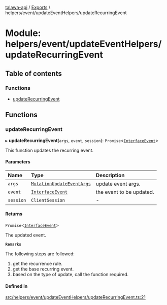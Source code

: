 [talawa-api](../README.md) / [Exports](../modules.md) / helpers/event/updateEventHelpers/updateRecurringEvent

# Module: helpers/event/updateEventHelpers/updateRecurringEvent

## Table of contents

### Functions

- [updateRecurringEvent](helpers_event_updateEventHelpers_updateRecurringEvent.md#updaterecurringevent)

## Functions

### updateRecurringEvent

▸ **updateRecurringEvent**(`args`, `event`, `session`): `Promise`\<[`InterfaceEvent`](../interfaces/models_Event.InterfaceEvent.md)\>

This function updates the recurring event.

#### Parameters

| Name | Type | Description |
| :------ | :------ | :------ |
| `args` | [`MutationUpdateEventArgs`](types_generatedGraphQLTypes.md#mutationupdateeventargs) | update event args. |
| `event` | [`InterfaceEvent`](../interfaces/models_Event.InterfaceEvent.md) | the event to be updated. |
| `session` | `ClientSession` | - |

#### Returns

`Promise`\<[`InterfaceEvent`](../interfaces/models_Event.InterfaceEvent.md)\>

The updated event.

**`Remarks`**

The following steps are followed:
1. get the recurrence rule.
2. get the base recurring event.
3. based on the type of update, call the function required.

#### Defined in

[src/helpers/event/updateEventHelpers/updateRecurringEvent.ts:21](https://github.com/PalisadoesFoundation/talawa-api/blob/e66e731/src/helpers/event/updateEventHelpers/updateRecurringEvent.ts#L21)
